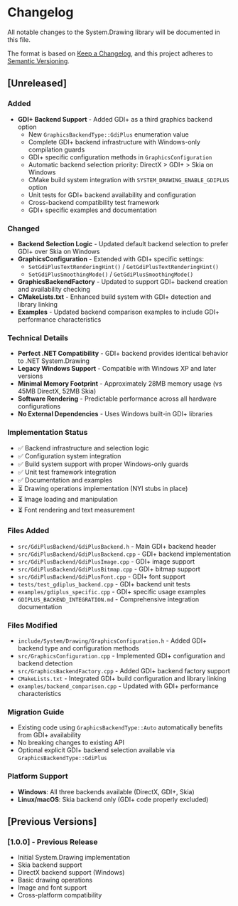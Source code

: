 # Changelog

All notable changes to the System.Drawing library will be documented in this file.

The format is based on [Keep a Changelog](https://keepachangelog.com/en/1.0.0/),
and this project adheres to [Semantic Versioning](https://semver.org/spec/v2.0.0.html).

## [Unreleased]

### Added
- **GDI+ Backend Support** - Added GDI+ as a third graphics backend option
  - New `GraphicsBackendType::GdiPlus` enumeration value
  - Complete GDI+ backend infrastructure with Windows-only compilation guards
  - GDI+ specific configuration methods in `GraphicsConfiguration`
  - Automatic backend selection priority: DirectX > GDI+ > Skia on Windows
  - CMake build system integration with `SYSTEM_DRAWING_ENABLE_GDIPLUS` option
  - Unit tests for GDI+ backend availability and configuration
  - Cross-backend compatibility test framework
  - GDI+ specific examples and documentation

### Changed
- **Backend Selection Logic** - Updated default backend selection to prefer GDI+ over Skia on Windows
- **GraphicsConfiguration** - Extended with GDI+ specific settings:
  - `SetGdiPlusTextRenderingHint()` / `GetGdiPlusTextRenderingHint()`
  - `SetGdiPlusSmoothingMode()` / `GetGdiPlusSmoothingMode()`
- **GraphicsBackendFactory** - Updated to support GDI+ backend creation and availability checking
- **CMakeLists.txt** - Enhanced build system with GDI+ detection and library linking
- **Examples** - Updated backend comparison examples to include GDI+ performance characteristics

### Technical Details
- **Perfect .NET Compatibility** - GDI+ backend provides identical behavior to .NET System.Drawing
- **Legacy Windows Support** - Compatible with Windows XP and later versions
- **Minimal Memory Footprint** - Approximately 28MB memory usage (vs 45MB DirectX, 52MB Skia)
- **Software Rendering** - Predictable performance across all hardware configurations
- **No External Dependencies** - Uses Windows built-in GDI+ libraries

### Implementation Status
- ✅ Backend infrastructure and selection logic
- ✅ Configuration system integration
- ✅ Build system support with proper Windows-only guards
- ✅ Unit test framework integration
- ✅ Documentation and examples
- ⏳ Drawing operations implementation (NYI stubs in place)
- ⏳ Image loading and manipulation
- ⏳ Font rendering and text measurement

### Files Added
- `src/GdiPlusBackend/GdiPlusBackend.h` - Main GDI+ backend header
- `src/GdiPlusBackend/GdiPlusBackend.cpp` - GDI+ backend implementation
- `src/GdiPlusBackend/GdiPlusImage.cpp` - GDI+ image support
- `src/GdiPlusBackend/GdiPlusBitmap.cpp` - GDI+ bitmap support
- `src/GdiPlusBackend/GdiPlusFont.cpp` - GDI+ font support
- `tests/test_gdiplus_backend.cpp` - GDI+ backend unit tests
- `examples/gdiplus_specific.cpp` - GDI+ specific usage examples
- `GDIPLUS_BACKEND_INTEGRATION.md` - Comprehensive integration documentation

### Files Modified
- `include/System/Drawing/GraphicsConfiguration.h` - Added GDI+ backend type and configuration methods
- `src/GraphicsConfiguration.cpp` - Implemented GDI+ configuration and backend detection
- `src/GraphicsBackendFactory.cpp` - Added GDI+ backend factory support
- `CMakeLists.txt` - Integrated GDI+ build configuration and library linking
- `examples/backend_comparison.cpp` - Updated with GDI+ performance characteristics

### Migration Guide
- Existing code using `GraphicsBackendType::Auto` automatically benefits from GDI+ availability
- No breaking changes to existing API
- Optional explicit GDI+ backend selection available via `GraphicsBackendType::GdiPlus`

### Platform Support
- **Windows**: All three backends available (DirectX, GDI+, Skia)
- **Linux/macOS**: Skia backend only (GDI+ code properly excluded)

## [Previous Versions]

### [1.0.0] - Previous Release
- Initial System.Drawing implementation
- Skia backend support
- DirectX backend support (Windows)
- Basic drawing operations
- Image and font support
- Cross-platform compatibility
